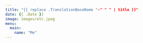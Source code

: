 ```yaml
---
title: "{{ replace .TranslationBaseName "-" " " | title }}"
date: {{ .Date }}
image: images/etc.jpeg
menu:
  main:
    name: "Me"
---
```

